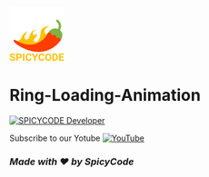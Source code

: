 ![Watch Me][def]
# Ring-Loading-Animation

<a href="https://dsc.gg/Spicycode"><img src="https://github.com/Spicy1Code/Ring-Loading-Animation/blob/main/img/Ring-Loading-Animation%20-%20Made%20with%20Clipchamp.gif" alt="SPICYCODE Developer" width="1000"></a>

Subscribe to our Yotube [![YouTube](https://img.shields.io/badge/YouTube-%23FF0000.svg?logo=YouTube&logoColor=white)](https://youtube.com/@ITz-Zekky) 

### *Made with ❤️ by SpicyCode*

[def]: ./img/icons8-chili-pepper-96.png
